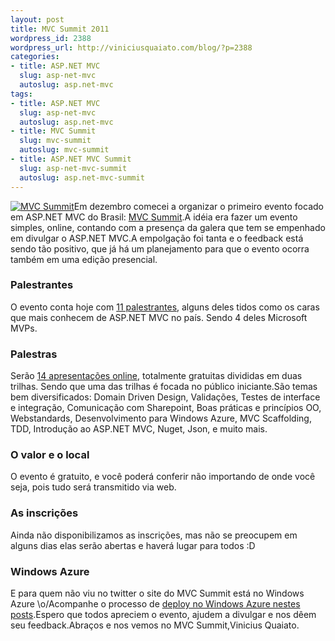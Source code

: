 ```yaml
--- 
layout: post
title: MVC Summit 2011
wordpress_id: 2388
wordpress_url: http://viniciusquaiato.com/blog/?p=2388
categories: 
- title: ASP.NET MVC
  slug: asp-net-mvc
  autoslug: asp.net-mvc
tags: 
- title: ASP.NET MVC
  slug: asp-net-mvc
  autoslug: asp.net-mvc
- title: MVC Summit
  slug: mvc-summit
  autoslug: mvc-summit
- title: ASP.NET MVC Summit
  slug: asp-net-mvc-summit
  autoslug: asp.net-mvc-summit
---
```

[![MVC Summit](http://viniciusquaiato.com/blog/wp-content/uploads/2011/01/mvcsummit_logo.png "MVC Summit")](http://viniciusquaiato.com/blog/wp-content/uploads/2011/01/mvcsummit_logo.png)Em dezembro comecei a organizar o primeiro evento focado em ASP.NET MVC do Brasil: [MVC Summit](http://www.mvcsummit.net/).A idéia era fazer um evento simples, online, contando com a presença da galera que tem se empenhado em divulgar o ASP.NET MVC.A empolgação foi tanta e o feedback está sendo tão positivo, que já há um planejamento para que o evento ocorra também em uma edição presencial.

### Palestrantes
O evento conta hoje com [11 palestrantes](http://mvcsummit.net/2011/Palestrantes), alguns deles tidos como os caras que mais conhecem de ASP.NET MVC no país. Sendo 4 deles Microsoft MVPs.

### Palestras
Serão [14 apresentações online](http://mvcsummit.net/2011/Grade), totalmente gratuitas divididas em duas trilhas. Sendo que uma das trilhas é focada no público iniciante.São temas bem diversificados: Domain Driven Design, Validações, Testes de interface e integração, Comunicação com Sharepoint, Boas práticas e princípios OO, Webstandards, Desenvolvimento para Windows Azure, MVC Scaffolding, TDD, Introdução ao ASP.NET MVC, Nuget, Json, e muito mais.

### O valor e o local
O evento é gratuito, e você poderá conferir não importando de onde você seja, pois tudo será transmitido via web.

### As inscrições
Ainda não disponibilizamos as inscrições, mas não se preocupem em alguns dias elas serão abertas e haverá lugar para todos :D

### Windows Azure
E para quem não viu no twitter o site do MVC Summit está no Windows Azure \o/Acompanhe o processo de [deploy no Windows Azure nestes posts](http://viniciusquaiato.com/blog/tag/deploying-windows-azure/).Espero que todos apreciem o evento, ajudem a divulgar e nos dêem seu feedback.Abraços e nos vemos no MVC Summit,Vinicius Quaiato.
